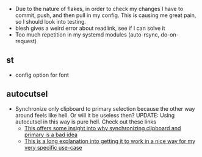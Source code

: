 * Due to the nature of flakes, in order to check my changes I have to commit, push, and then pull in my config. This is causing me great pain, so I should look into testing.
* blesh gives a weird error about readlink, see if I can solve it
* Too much repetition in my systemd modules (auto-rsync, do-on-request)

## st
* config option for font

## autocutsel
* Synchronize only clipboard to primary selection because the other way around feels like hell. Or will it be useless then? UPDATE: Using autocutsel in this way is pure hell. Check out these links
  * [This offers some insight into why synchronizing clipboard and primary is a bad idea](https://specifications.freedesktop.org/clipboards-spec/clipboards-latest.txt)
  * [This is a long explanation into getting it to work in a nice way for my very specific use-case](https://www.seanh.cc/2020/12/27/copy-and-paste-in-tmux/)

